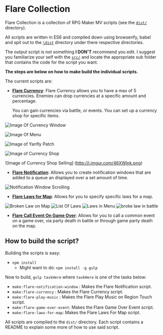 # Flare Collection

Flare Collection is a collection of RPG Maker MV scripts (see the [`dist/`](https://github.com/AdamKyle/Flare-Collection/tree/master/dist) directory).

All scripts are written in ES6 and compiled down using browserify, babel and spit out
to the [`\dist`](https://github.com/AdamKyle/Flare-Collection/tree/master/dist) directory under there respective directories.

The output script is not something **I DON'T** recommend you edit. I suggest you familiarize your self with the [`src/`](https://github.com/AdamKyle/Flare-Collection/tree/master/src) and locate the appropriate sub folder that contains the code for the script you want.

**The steps are below on how to make build the individual scripts.**

The current scripts are:

- **[Flare Currency](https://github.com/AdamKyle/Flare-Collection/tree/master/dist/flare/currency)**: Flare Currency allows you to have a max of 5 currencies.
  Enemies can drop currencies at a specific amount and percentage.

  You can gain currencies via battle, or events. You can set up a currency shop for specific items.

 ![Image Of Currency Window](http://i.imgur.com/WbcjKhl.png)

 ![Image Of Menu](http://i.imgur.com/0J3Yh99.png)

 ![Image of Yanfly Patch](http://i.imgur.com/5U5AenW.png)

 ![Image of Currency Shop](http://i.imgur.com/fKhPqSD.png)

 ![Image of Currency Shop Selling] (http://i.imgur.com/46XWlnk.png)

- **[Flare Notification](https://github.com/AdamKyle/Flare-Collection/tree/master/dist/flare/notify)**: Allows you to create notification windows that are added  to a queue an displayed over a set amount of time.

 ![Notification Window Scrolling](http://i.imgur.com/EfSN6tQ.png)

 - **[Flare Laws for Map](https://github.com/AdamKyle/Flare-Collection/tree/master/dist/flare/laws_for_map)**: Allows for you to specify specific laws for a map.

 ![Broken Law on Map](http://i.imgur.com/ozElbqY.png)
 ![List Of Laws](http://i.imgur.com/9jpa8Px.png)
 ![Laws in Menu](http://i.imgur.com/IPlCqXn.png)
 ![broke law in battle](http://i.imgur.com/ZYdBEz9.png)

- **[Flare Call Event On Game Over](https://github.com/AdamKyle/Flare-Collection/tree/master/dist/flare/game_over)**: Allows for you to call a common event on a game over, via party death in battle or through game party death on the map.

## How to build the script?

Building the scripts is easy:

- `npm install`
  - Might want to do: `npm install -g gulp`

Now to build, `gulp taskHere` where `taskHere` is one of the tasks below:

- `make:flare-notification-window` : Makes the Flare Notification script.
- `make:flare-currency` : Makes the Flare Currency script.
- `make:flare-play-music` : Makes the Flare Play Music on Region Touch script.
- `make:flare-game-over-event`: Makes the Flare Game Over Event script.
- `make:flare-laws-for-map`: Makes the Flare Laws For Map script.

All scripts are compiled to the `dist/` directory. Each script contains a
README to explain some more of how to use said script.
